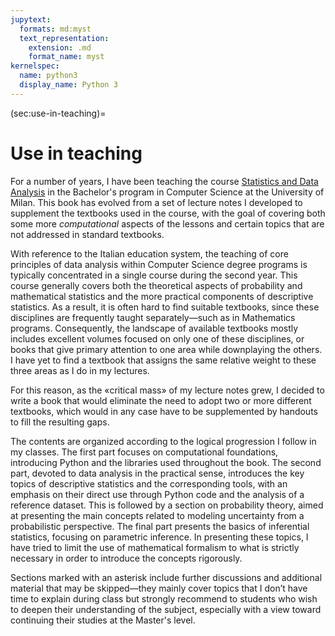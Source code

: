 ```yaml
---
jupytext:
  formats: md:myst
  text_representation:
    extension: .md
    format_name: myst
kernelspec:
  name: python3
  display_name: Python 3
---
```


(sec:use-in-teaching)=
# Use in teaching

For a number of years, I have been teaching the course
[Statistics and Data Analysis](https://malchiodi.di.unimi.it/teaching/SAD/en)
in the Bachelor's program in Computer Science at the University of Milan. This
book has evolved from a set of lecture notes I developed to supplement the
textbooks used in the course, with the goal of covering both some more
_computational_ aspects of the lessons and certain topics that are not
addressed in standard textbooks.

With reference to the Italian education system, the teaching of core principles
of data analysis within Computer Science degree programs is typically
concentrated in a single course during the second year. This course generally
covers both the theoretical aspects of probability and mathematical statistics
and the more practical components of descriptive statistics. As a result, it is
often hard to find suitable textbooks, since these disciplines are frequently
taught separately&mdash;such as in Mathematics programs. Consequently, the
landscape of available textbooks mostly includes excellent volumes focused on
only one of these disciplines, or books that give primary attention to one area
while downplaying the others. I have yet to find a textbook that assigns the
same relative weight to these three areas as I do in my lectures.

For this reason, as the «critical mass» of my lecture notes grew, I decided to
write a book that would eliminate the need to adopt two or more different
textbooks, which would in any case have to be supplemented by handouts to fill
the resulting gaps.

The contents are organized according to the logical progression I follow in my
classes. The first part focuses on computational foundations, introducing
Python and the libraries used throughout the book. The second part, devoted to
data analysis in the practical sense, introduces the key topics of descriptive
statistics and the corresponding tools, with an emphasis on their direct use
through Python code and the analysis of a reference dataset. This is followed
by a section on probability theory, aimed at presenting the main concepts
related to modeling uncertainty from a probabilistic perspective. The final
part presents the basics of inferential statistics, focusing on parametric
inference. In presenting these topics, I have tried to limit the use of
mathematical formalism to what is strictly necessary in order to introduce the
concepts rigorously.

Sections marked with an asterisk include further discussions and additional
material that may be skipped&mdash;they mainly cover topics that I don’t have
time to explain during class but strongly recommend to students who wish to
deepen their understanding of the subject, especially with a view toward
continuing their studies at the Master's level.
